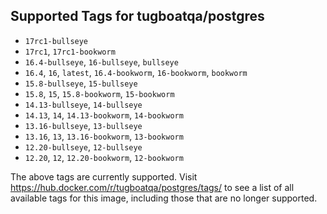 ## Supported Tags for tugboatqa/postgres

* `17rc1-bullseye`
* `17rc1`, `17rc1-bookworm`
* `16.4-bullseye`, `16-bullseye`, `bullseye`
* `16.4`, `16`, `latest`, `16.4-bookworm`, `16-bookworm`, `bookworm`
* `15.8-bullseye`, `15-bullseye`
* `15.8`, `15`, `15.8-bookworm`, `15-bookworm`
* `14.13-bullseye`, `14-bullseye`
* `14.13`, `14`, `14.13-bookworm`, `14-bookworm`
* `13.16-bullseye`, `13-bullseye`
* `13.16`, `13`, `13.16-bookworm`, `13-bookworm`
* `12.20-bullseye`, `12-bullseye`
* `12.20`, `12`, `12.20-bookworm`, `12-bookworm`

The above tags are currently supported. Visit https://hub.docker.com/r/tugboatqa/postgres/tags/ to see a list of all available tags for this image, including those that are no longer supported.

